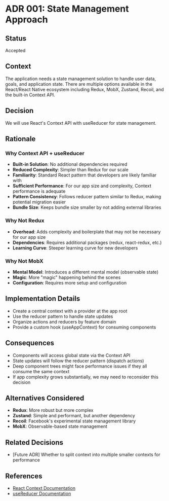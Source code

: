 # ADR 001: State Management Approach

## Status
Accepted

## Context
The application needs a state management solution to handle user data, goals, and application state. There are multiple options available in the React/React Native ecosystem including Redux, MobX, Zustand, Recoil, and the built-in Context API.

## Decision
We will use React's Context API with useReducer for state management.

## Rationale

### Why Context API + useReducer
- **Built-in Solution**: No additional dependencies required
- **Reduced Complexity**: Simpler than Redux for our scale
- **Familiarity**: Standard React pattern that developers are likely familiar with
- **Sufficient Performance**: For our app size and complexity, Context performance is adequate
- **Pattern Consistency**: Follows reducer pattern similar to Redux, making potential migration easier
- **Bundle Size**: Keeps bundle size smaller by not adding external libraries

### Why Not Redux
- **Overhead**: Adds complexity and boilerplate that may not be necessary for our app size
- **Dependencies**: Requires additional packages (redux, react-redux, etc.)
- **Learning Curve**: Steeper learning curve for new developers

### Why Not MobX
- **Mental Model**: Introduces a different mental model (observable state)
- **Magic**: More "magic" happening behind the scenes
- **Configuration**: Requires more setup and configuration

## Implementation Details
- Create a central context with a provider at the app root
- Use the reducer pattern to handle state updates
- Organize actions and reducers by feature domain
- Provide a custom hook (useAppContext) for consuming components

## Consequences
- Components will access global state via the Context API
- State updates will follow the reducer pattern (dispatch actions)
- Deep component trees might face performance issues if they all consume the same context
- If app complexity grows substantially, we may need to reconsider this decision

## Alternatives Considered
- **Redux**: More robust but more complex
- **Zustand**: Simple and performant, but another dependency
- **Recoil**: Facebook's experimental state management library
- **MobX**: Observable-based state management

## Related Decisions
- [Future ADR] Whether to split context into multiple smaller contexts for performance

## References
- [React Context Documentation](https://reactjs.org/docs/context.html)
- [useReducer Documentation](https://reactjs.org/docs/hooks-reference.html#usereducer) 